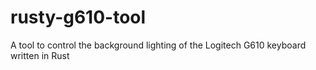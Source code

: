 # rusty-g610-tool
A tool to control the background lighting of the Logitech G610 keyboard written in Rust
